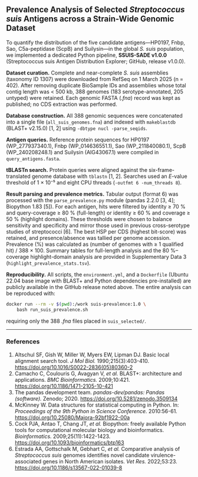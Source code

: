 ## Prevalence Analysis of Selected *Streptococcus suis* Antigens across a Strain-Wide Genomic Dataset

To quantify the distribution of the five candidate antigens—HP0197, Fnbp, Sao, C5a-peptidase (ScpB) and Suilysin—in the global *S. suis* population, we implemented a dedicated Python pipeline, **SSUIS-SADE v1.0.0** (Streptococcus suis Antigen Distribution Explorer; GitHub, release v1.0.0).

**Dataset curation.** Complete and near-complete *S. suis* assemblies (taxonomy ID 1307) were downloaded from RefSeq on 1 March 2025 (n = 402). After removing duplicate BioSample IDs and assemblies whose total contig length was < 500 kb, 388 genomes (183 serotype-annotated, 205 untyped) were retained. Each genomic FASTA (*.fna*) record was kept as published; no CDS extraction was performed.

**Database construction.** All 388 genomic sequences were concatenated into a single file (`all_suis_genomes.fna`) and indexed with `makeblastdb` (BLAST+ v2.15.0) [1, 2] using `-dbtype nucl -parse_seqids`.

**Antigen queries.** Reference protein sequences for HP0197 (WP_277937340.1), Fnbp (WP_014636551.1), Sao (WP_211840080.1), ScpB (WP_240208248.1) and Suilysin (AIG43067.1) were compiled in `query_antigens.fasta`.

**tBLASTn search.** Protein queries were aligned against the six-frame-translated genome database with `tblastn` [1, 2]. Searches used an *E*-value threshold of 1 × 10⁻⁵ and eight CPU threads (`-outfmt 6 -num_threads 8`).

**Result parsing and prevalence metrics.** Tabular output (format 6) was processed with the `parse_prevalence.py` module (pandas 2.2.0 [3, 4]; Biopython 1.83 [5]). For each antigen, hits were filtered by identity ≥ 70 % and query-coverage ≥ 80 % (full-length) or identity ≥ 60 % and coverage ≥ 50 % (highlight domains). These thresholds were chosen to balance sensitivity and specificity and mirror those used in previous cross-serotype studies of streptococci [6]. The best HSP per CDS (highest bit-score) was retained, and presence/absence was tallied per genome accession. Prevalence (%) was calculated as (number of genomes with ≥ 1 qualified hit) / 388 × 100. Summary tables for full-length analysis and the 80 %–coverage highlight-domain analysis are provided in Supplementary Data 3 (`highlight_prevalence_stats.tsv`).

**Reproducibility.** All scripts, the `environment.yml`, and a `Dockerfile` (Ubuntu 22.04 base image with BLAST+ and Python dependencies pre-installed) are publicly available in the GitHub release noted above. The entire analysis can be reproduced with:

```bash
docker run --rm -v $(pwd):/work suis-prevalence:1.0 \
    bash run_suis_prevalence.sh
```
requiring only the 388 *.fna* files placed in `suis_selected/`.

---
### References
1. Altschul SF, Gish W, Miller W, Myers EW, Lipman DJ. Basic local alignment search tool. *J Mol Biol.* 1990;215(3):403-410. https://doi.org/10.1016/S0022-2836(05)80360-2
2. Camacho C, Coulouris G, Avagyan V, *et al.* BLAST+: architecture and applications. *BMC Bioinformatics.* 2009;10:421. https://doi.org/10.1186/1471-2105-10-421
3. The pandas development team. *pandas-dev/pandas: Pandas (software).* Zenodo; 2020. https://doi.org/10.5281/zenodo.3509134
4. McKinney W. Data structures for statistical computing in Python. In: *Proceedings of the 9th Python in Science Conference.* 2010:56-61. https://doi.org/10.25080/Majora-92bf1922-00a
5. Cock PJA, Antao T, Chang JT, *et al.* Biopython: freely available Python tools for computational molecular biology and bioinformatics. *Bioinformatics.* 2009;25(11):1422-1423. https://doi.org/10.1093/bioinformatics/btp163
6. Estrada AA, Gottschalk M, Gebhart C, *et al.* Comparative analysis of *Streptococcus suis* genomes identifies novel candidate virulence-associated genes in North American isolates. *Vet Res.* 2022;53:23. https://doi.org/10.1186/s13567-022-01039-8